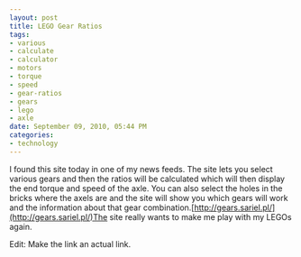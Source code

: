 ```yaml
--- 
layout: post
title: LEGO Gear Ratios
tags: 
- various
- calculate
- calculator
- motors
- torque
- speed
- gear-ratios
- gears
- lego
- axle
date: September 09, 2010, 05:44 PM
categories: 
- technology
---
```

I found this site today in one of my news feeds. The site lets you select various gears and then the ratios will be calculated which will then display the end torque and speed of the axle. You can also select the holes in the bricks where the axels are and the site will show you which gears will work and the information about that gear combination.[http://gears.sariel.pl/](http://gears.sariel.pl/)The site really wants to make me play with my LEGOs again.

Edit: Make the link an actual link.
